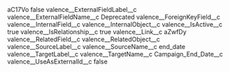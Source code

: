 <?xml version="1.0" encoding="UTF-8"?>
<CustomMetadata xmlns="http://soap.sforce.com/2006/04/metadata" xmlns:xsi="http://www.w3.org/2001/XMLSchema-instance" xmlns:xsd="http://www.w3.org/2001/XMLSchema">
    <label>aC17Vo</label>
    <protected>false</protected>
    <values>
        <field>valence__ExternalFieldLabel__c</field>
        <value xsi:nil="true"/>
    </values>
    <values>
        <field>valence__ExternalFieldName__c</field>
        <value xsi:type="xsd:string">Deprecated</value>
    </values>
    <values>
        <field>valence__ForeignKeyField__c</field>
        <value xsi:nil="true"/>
    </values>
    <values>
        <field>valence__InternalField__c</field>
        <value xsi:nil="true"/>
    </values>
    <values>
        <field>valence__InternalObject__c</field>
        <value xsi:nil="true"/>
    </values>
    <values>
        <field>valence__IsActive__c</field>
        <value xsi:type="xsd:boolean">true</value>
    </values>
    <values>
        <field>valence__IsRelationship__c</field>
        <value xsi:type="xsd:boolean">true</value>
    </values>
    <values>
        <field>valence__Link__c</field>
        <value xsi:type="xsd:string">aZwfDy</value>
    </values>
    <values>
        <field>valence__RelatedField__c</field>
        <value xsi:nil="true"/>
    </values>
    <values>
        <field>valence__RelatedObject__c</field>
        <value xsi:nil="true"/>
    </values>
    <values>
        <field>valence__SourceLabel__c</field>
        <value xsi:nil="true"/>
    </values>
    <values>
        <field>valence__SourceName__c</field>
        <value xsi:type="xsd:string">end_date</value>
    </values>
    <values>
        <field>valence__TargetLabel__c</field>
        <value xsi:nil="true"/>
    </values>
    <values>
        <field>valence__TargetName__c</field>
        <value xsi:type="xsd:string">Campaign_End_Date__c</value>
    </values>
    <values>
        <field>valence__UseAsExternalId__c</field>
        <value xsi:type="xsd:boolean">false</value>
    </values>
</CustomMetadata>
